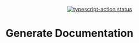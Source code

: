 <p align="center">
  <a href="https://github.com/actions/typescript-action/actions"><img alt="typescript-action status" src="https://github.com/dastrobu/swift-docc-action/workflows/test/badge.svg"></a>
</p>

# Generate Documentation

